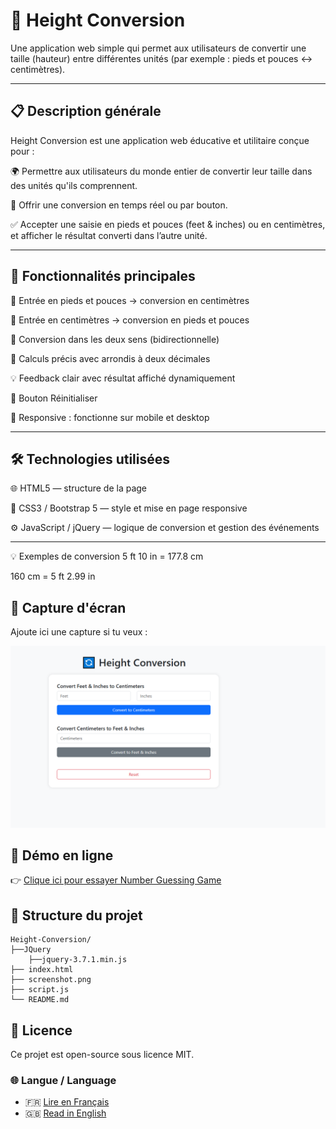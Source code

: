 # 📝 Height Conversion

Une application web simple qui permet aux utilisateurs de convertir une taille (hauteur) entre différentes unités (par exemple : pieds et pouces ↔ centimètres).

---

## 📋 Description générale

Height Conversion est une application web éducative et utilitaire conçue pour :

🌍 Permettre aux utilisateurs du monde entier de convertir leur taille dans des unités qu'ils comprennent.

🔄 Offrir une conversion en temps réel ou par bouton.

✅ Accepter une saisie en pieds et pouces (feet & inches) ou en centimètres, et afficher le résultat converti dans l’autre unité.

---

## 🚀 Fonctionnalités principales

📏 Entrée en pieds et pouces → conversion en centimètres

📐 Entrée en centimètres → conversion en pieds et pouces

🔁 Conversion dans les deux sens (bidirectionnelle)

🧠 Calculs précis avec arrondis à deux décimales

💡 Feedback clair avec résultat affiché dynamiquement

🔄 Bouton Réinitialiser

📱 Responsive : fonctionne sur mobile et desktop

---

## 🛠️ Technologies utilisées

🌐 HTML5 — structure de la page

🎨 CSS3 / Bootstrap 5 — style et mise en page responsive

⚙️ JavaScript / jQuery — logique de conversion et gestion des événements

---

💡 Exemples de conversion
5 ft 10 in = 177.8 cm

160 cm = 5 ft 2.99 in

## 📸 Capture d'écran

Ajoute ici une capture si tu veux :

![Aperçu de Number Guessing Game](./screenshot.png)

## 🔗 Démo en ligne

👉 [Clique ici pour essayer Number Guessing Game](https://projectsjavascript.github.io/Height-Conversion/)

## 📁 Structure du projet

```
Height-Conversion/
├──JQuery
    ├──jquery-3.7.1.min.js
├── index.html
├── screenshot.png
├── script.js
└── README.md
```

## 📄 Licence

Ce projet est open-source sous licence MIT.

### 🌐 Langue / Language

- 🇫🇷 [Lire en Français](./README.fr.md)
- 🇬🇧 [Read in English](./README.md)
